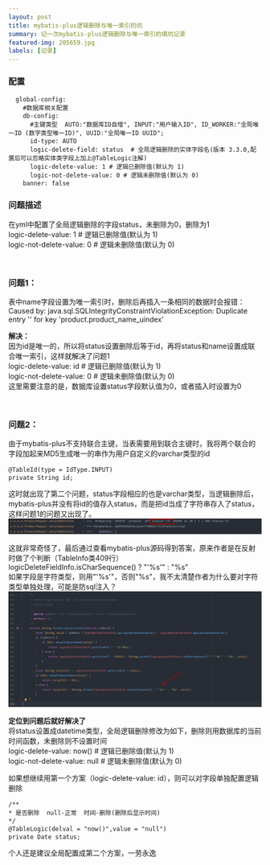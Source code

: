 ```yaml
---
layout: post
title: mybatis-plus逻辑删除与唯一索引的坑
summary: 记一次mybatis-plus逻辑删除与唯一索引的填坑记录
featured-img: 205659.jpg
labels: [记录]
---
```


### 配置
```hgignore
  global-config:
    #数据库相关配置
    db-config:
      #主键类型  AUTO:"数据库ID自增", INPUT:"用户输入ID", ID_WORKER:"全局唯一ID (数字类型唯一ID)", UUID:"全局唯一ID UUID";
      id-type: AUTO
      logic-delete-field: status  # 全局逻辑删除的实体字段名(版本 3.3.0,配置后可以忽略实体类字段上加上@TableLogic注解)
      logic-delete-value: 1 # 逻辑已删除值(默认为 1)
      logic-not-delete-value: 0 # 逻辑未删除值(默认为 0)
    banner: false
```

### 问题描述
在yml中配置了全局逻辑删除的字段status，未删除为0，删除为1  
logic-delete-value: 1 # 逻辑已删除值(默认为 1)  
logic-not-delete-value: 0 # 逻辑未删除值(默认为 0)  

<br>

### 问题1：
表中name字段设置为唯一索引时，删除后再插入一条相同的数据时会报错：  
Caused by: java.sql.SQLIntegrityConstraintViolationException: Duplicate entry '' for key 'product.product_name_uindex'

**解决：**  
因为id是唯一的，所以将status设置删除后等于id，再将status和name设置成联合唯一索引，这样就解决了问题1  
logic-delete-value: id # 逻辑已删除值(默认为 1)  
logic-not-delete-value: 0 # 逻辑未删除值(默认为 0)   
这里需要注意的是，数据库设置status字段默认值为0，或者插入时设置为0  

<br>

### 问题2：
由于mybatis-plus不支持联合主键，当表需要用到联合主键时，我将两个联合的字段加起来MD5生成唯一的串作为用户自定义的varchar类型的id  
```hgignore
@TableId(type = IdType.INPUT)  
private String id;  
```
    
这时就出现了第二个问题，status字段相应的也是varchar类型，当逻辑删除后，mybatis-plus并没有将id的值存入status，而是把id当成了字符串存入了status，
这样问题1的问题又出现了。
<img class="imgclass" src="/assets/img/posts/mybatis-plus/img.png"/>

这就非常奇怪了，最后通过查看mybatis-plus源码得到答案，原来作者是在反射时做了个判断（TableInfo类409行）  
logicDeleteFieldInfo.isCharSequence() ? "'%s'" : "%s"  
如果字段是字符类型，则用"'%s'"，否则"%s"，我不太清楚作者为什么要对字符类型单独处理，可能是防sql注入？  
<img class="imgclass" src="/assets/img/posts/mybatis-plus/img_1.png"/>

**定位到问题后就好解决了**  
将status设置成datetime类型，全局逻辑删除修改为如下，删除则用数据库的当前时间函数，未删除则不设置时间  
logic-delete-value: now() # 逻辑已删除值(默认为 1)  
logic-not-delete-value: null # 逻辑未删除值(默认为 0)  

如果想继续用第一个方案（logic-delete-value: id），则可以对字段单独配置逻辑删除
```hgignore
/**
* 是否删除  null-正常  时间-删除(删除后显示时间)
*/
@TableLogic(delval = "now()",value = "null")
private Date status;
```
  
个人还是建议全局配置成第二个方案，一劳永逸

<script src="{{ '/assets/js/jquery.min.js' | relative_url }}"></script>
<script src="{{ '/assets/js/viewer.min.js' | relative_url }}"></script>
<link rel="stylesheet" href="{{ '/assets/css/viewer.min.css' | prepend: site.baseurl }}">
<script>
$('.imgclass').viewer();
</script>